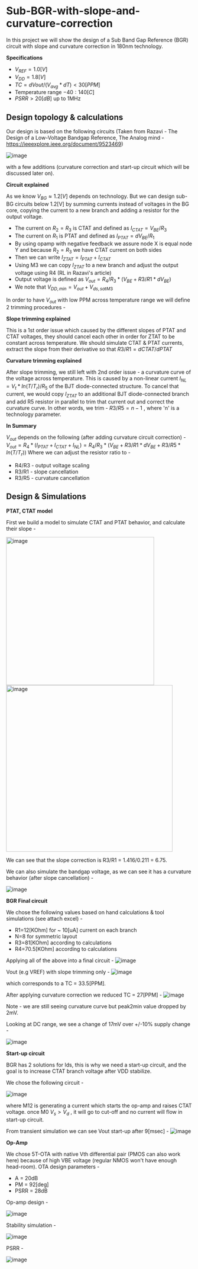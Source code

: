 # Sub-BGR-with-slope-and-curvature-correction
In this project we will show the design of a Sub Band Gap Reference (BGR) circuit with slope and curvature correction in 180nm technology.

**Specifications**
* $V_{REF} =  1.0[V]$
* $V_{DD} = 1.8[V]$
* $TC = dVout/(V_{avg}*dT) < 30[PPM]$
* Temperature range $-40 : 140 [C]$
* $PSRR > 20[dB]$ up to 1MHz

## Design topology & calculations
Our design is based on the following circuits (Taken from Razavi - The Design of a Low-Voltage Bandgap Reference, The Analog mind - https://ieeexplore.ieee.org/document/9523469) 

![image](https://github.com/dsapir4422/Sub-BGR-with-slope-and-curvature-correction/assets/87266625/3c2e8ca7-f658-4b4b-bf44-5a2e627280ad)

with a few additions (curvature correction and start-up circuit which will be discussed later on).

**Circuit explained**

As we know $V_{BG} \approx 1.2[V]$ depends on technology. But we can design sub-BG circuits below 1.2[V] by summing currents instead of voltages in the BG core, copying the current to a new branch and adding a resistor for the output voltage.
* The current on $R_2=R_3$ is CTAT and defined as $I_{CTAT} = V_{BE}/R_3$
* The current on $R_1$ is PTAT and defined as $I_{PTAT} = dV_{BE}/R_1$
* By using opamp with negative feedback we assure node X is equal node Y and because $R_2=R_3$ we have CTAT current on both sides
* Then we can write $I_{ZTAT} = I_{PTAT} + I_{CTAT}$
* Using M3 we can copy $I_{ZTAT}$ to a new branch and adjust the output voltage using R4 (RL in Razavi's article)
* Output voltage is defined as $V_{out} = R_4/R_3 * (V_{BE} + R3/R1 * dV_{BE})$
* We note that $V_{DD,min} = V_{out} + V_{ds,satM3}$

In order to have $V_{out}$ with low PPM across temperature range we will define 2 trimming procedures -

**Slope trimming explained**

This is a 1st order issue which caused by the different slopes of PTAT and CTAT voltages, they should cancel each other in order for ZTAT to be constant across temperature.
We should simulate CTAT & PTAT currents, extract the slope from their derivative so that $R3/R1 = dCTAT/dPTAT$

**Curvature trimming explained**

After slope trimming, we still left with 2nd order issue - a curvature curve of the voltage across temperature. This is caused by a non-linear current $I_{NL} = V_t*ln(T/T_r)/R_5$ of the BJT diode-connected structure.
To cancel that current, we would copy $I_{ZTAT}$ to an additional BJT diode-connected branch and add R5 resistor in parallel to trim that current out and correct the curvature curve.
In other words, we trim - $R3/R5 = n-1$ , where 'n' is a technology parameter.

**In Summary** 

$V_{out}$ depends on the following (after adding curvature circuit correction) - $V_{out} = R_4*(I_{PTAT} + I_{CTAT} + I_{NL}) = R_4/R_3 * (V_{BE} + R3/R1 * dV_{BE} + R3/R5*ln(T/T_r))$
Where we can adjust the resistor ratio to - 
* R4/R3 - output voltage scaling
* R3/R1 - slope cancellation
* R3/R5 - curvature cancellation

## Design & Simulations

**PTAT, CTAT model**

First we build a model to simulate CTAT and PTAT behavior, and calculate their slope - 

<img width="400" height="400" alt="image" align=left src="https://github.com/dsapir4422/Sub-BGR-with-slope-and-curvature-correction/assets/87266625/9afe0f64-aa2d-47c5-9f3c-9aa816a49213">
<img width="450" height="450" alt="image" align=center src="https://github.com/dsapir4422/Sub-BGR-with-slope-and-curvature-correction/assets/87266625/80261444-6092-4b14-979e-4abf37773735">

We can see that the slope correction is R3/R1 = 1.416/0.211 = 6.75.

We can also simulate the bandgap voltage, as we can see it has a curvature behavior (after slope cancellation) - 

![image](https://github.com/dsapir4422/Sub-BGR-with-slope-and-curvature-correction/assets/87266625/909f8d06-218d-4cfd-ba1c-19d5ad054a24)

**BGR Final circuit**

We chose the following values based on hand calculations & tool simulations (see attach excel) - 
* R1=12[KOhm] for ~ 10[uA] current on each branch
* N=8 for symmetric layout
* R3=81[KOhm] according to calculations
* R4=70.5[KOhm] according to calculations


Applying all of the above into a final circuit - 
![image](https://github.com/dsapir4422/Sub-BGR-with-slope-and-curvature-correction/assets/87266625/87fe6670-fc52-4f7f-8e78-832cda12ef5a)

Vout (e.g VREF) with slope trimming only - 
![image](https://github.com/dsapir4422/Sub-BGR-with-slope-and-curvature-correction/assets/87266625/ecbaa6b6-66e6-4538-a6ff-d8f7b68446d7)

which corresponds to a TC = 33.5[PPM].

After applying curvature correction we reduced TC = 27[PPM] - 
![image](https://github.com/dsapir4422/Sub-BGR-with-slope-and-curvature-correction/assets/87266625/db8ca726-b1c8-47ac-aaca-9add8e427cb1)

Note - we are still seeing curvature curve but peak2min value dropped by 2mV.

Looking at DC range, we see a change of 17mV over +/-10% supply change - 

![image](https://github.com/dsapir4422/Sub-BGR-with-slope-and-curvature-correction/assets/87266625/2423293c-db68-495d-b3d8-d0d1dae1c7c1)

**Start-up circuit**

BGR has 2 solutions for Ids, this is why we need a start-up circuit, and the goal is to increase CTAT branch voltage after VDD stabilize.

We chose the following circuit - 

![image](https://github.com/dsapir4422/Sub-BGR-with-slope-and-curvature-correction/assets/87266625/01a8d37f-4799-4fab-bdd6-1c0980a906f6)

where M12 is generating a current which starts the op-amp and raises CTAT voltage. once M0 $V_s > V_d$ , it will go to cut-off and no current will flow in start-up circuit. 

From transient simulation we can see Vout start-up after 9[msec] - 
![image](https://github.com/dsapir4422/Sub-BGR-with-slope-and-curvature-correction/assets/87266625/7edcea99-7462-4b9c-bfda-21644287b46d)

**Op-Amp**

We chose 5T-OTA with native Vth differential pair (PMOS can also work here) because of high VBE voltage (regular NMOS won't have enough head-room).
OTA design parameters - 
* A = 20dB
* PM = 92[deg]
* PSRR = 28dB

Op-amp design - 

![image](https://github.com/dsapir4422/Sub-BGR-with-slope-and-curvature-correction/assets/87266625/ad73a7db-2532-4f39-b235-65c3e3ddde39)

Stability simulation - 

![image](https://github.com/dsapir4422/Sub-BGR-with-slope-and-curvature-correction/assets/87266625/ae28e0e5-58fa-4e66-aaf4-90fcc71ac037)

PSRR - 

![image](https://github.com/dsapir4422/Sub-BGR-with-slope-and-curvature-correction/assets/87266625/2f0835ac-1230-40a7-9d86-93385f5e0bc0)








